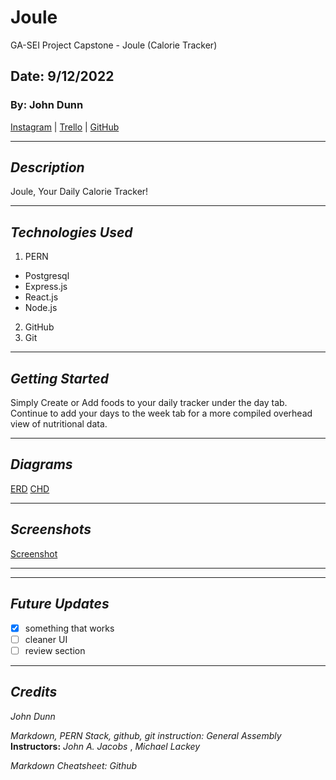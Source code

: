 # Joule

GA-SEI Project Capstone - Joule (Calorie Tracker)

## Date: 9/12/2022

### By: John Dunn

[Instagram](https://www.instagram.com/the_alch3mys7/) |
[Trello](https://trello.com/b/fqS0JaQv/joule) |
[GitHub](https://github.com/d00m-star)

---

## **_Description_**

Joule, Your Daily Calorie Tracker!

---

## **_Technologies Used_**

1. PERN

- Postgresql
- Express.js
- React.js
- Node.js

2. GitHub
3. Git

---

## **_Getting Started_**

Simply Create or Add foods to your daily tracker under the day tab.
Continue to add your days to the week tab for a more compiled overhead view of nutritional data.


---

## **_Diagrams_**

[ERD](/public/images/JouleERD.png)
[CHD](/public/images/JouleCHD.png)

---

## **_Screenshots_**

[Screenshot](/public/images/JouleScreen.png)

---


---

## **_Future Updates_**

- [x] something that works
- [ ] cleaner UI
- [ ] review section

---

## **_Credits_**

_John Dunn_

_Markdown, PERN Stack, github, git instruction:_ _General Assembly_ **Instructors:** _John A. Jacobs_ , _Michael Lackey_

_Markdown Cheatsheet:_ _Github_
